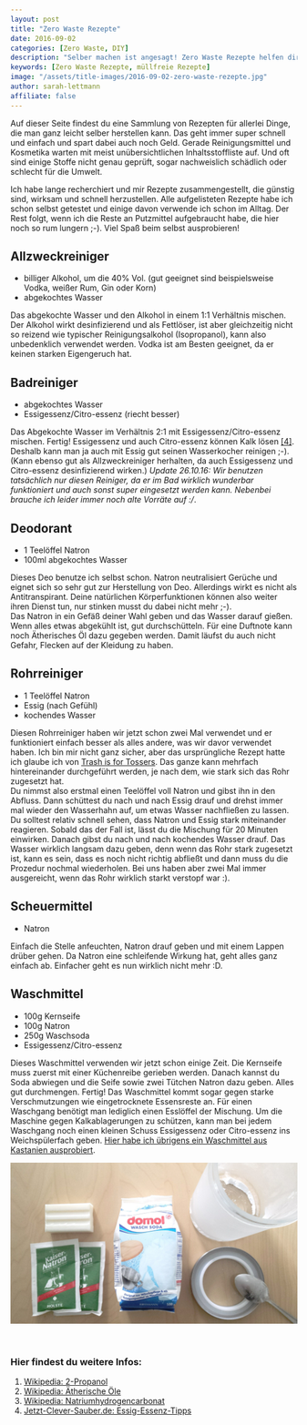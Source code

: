 ```yaml
---
layout: post
title: "Zero Waste Rezepte"
date: 2016-09-02
categories: [Zero Waste, DIY]
description: "Selber machen ist angesagt! Zero Waste Rezepte helfen dir dabei weniger Müll zu produzieren und weniger schädliche Stoffe in die Umwelt zu entlassen."
keywords: [Zero Waste Rezepte, müllfreie Rezepte]
image: "/assets/title-images/2016-09-02-zero-waste-rezepte.jpg"
author: sarah-lettmann
affiliate: false
---
```

Auf dieser Seite findest du eine Sammlung von Rezepten für allerlei Dinge, die man ganz leicht selber herstellen kann. Das geht immer super schnell und einfach und spart dabei auch noch Geld. Gerade Reinigungsmittel und Kosmetika warten mit meist unübersichtlichen Inhaltsstoffliste auf. Und oft sind einige Stoffe nicht genau geprüft, sogar nachweislich schädlich oder schlecht für die Umwelt.

Ich habe lange recherchiert und mir Rezepte zusammengestellt, die günstig sind, wirksam und schnell herzustellen. Alle aufgelisteten Rezepte habe ich schon selbst getestet und einige davon verwende ich schon im Alltag. Der Rest folgt, wenn ich die Reste an Putzmittel aufgebraucht habe, die hier noch so rum lungern ;-). Viel Spaß beim selbst ausprobieren!

## Allzweckreiniger
  * billiger Alkohol, um die 40% Vol. (gut geeignet sind beispielsweise Vodka, weißer Rum, Gin oder Korn)
  * abgekochtes Wasser

Das abgekochte Wasser und den Alkohol in einem 1:1 Verhältnis mischen. Der Alkohol wirkt desinfizierend und als Fettlöser, ist aber gleichzeitig nicht so reizend wie typischer Reinigungsalkohol (Isopropanol), kann also unbedenklich verwendet werden. Vodka ist am Besten geeignet, da er keinen starken Eigengeruch hat.

## Badreiniger
  * abgekochtes Wasser
  * Essigessenz/Citro-essenz (riecht besser)

Das Abgekochte Wasser im Verhältnis 2:1 mit Essigessenz/Citro-essenz mischen. Fertig! Essigessenz und auch Citro-essenz können Kalk lösen [[4]](#quellen). Deshalb kann man ja auch mit Essig gut seinen Wasserkocher reinigen ;-). (Kann ebenso gut als Allzweckreiniger herhalten, da auch Essigessenz und Citro-essenz desinfizierend wirken.) *Update 26.10.16: Wir benutzen tatsächlich nur diesen Reiniger, da er im Bad wirklich wunderbar funktioniert und auch sonst super eingesetzt werden kann. Nebenbei brauche ich leider immer noch alte Vorräte auf :/*.

## Deodorant
  * 1 Teelöffel Natron
  * 100ml abgekochtes Wasser

Dieses Deo benutze ich selbst schon. Natron neutralisiert Gerüche und eignet sich so sehr gut zur Herstellung von Deo. Allerdings wirkt es nicht als Antitranspirant. Deine natürlichen Körperfunktionen können also weiter ihren Dienst tun, nur stinken musst du dabei nicht mehr ;-).  
Das Natron in ein Gefäß deiner Wahl geben und das Wasser darauf gießen. Wenn alles etwas abgekühlt ist, gut durchschütteln. Für eine Duftnote kann noch Ätherisches Öl dazu gegeben werden. Damit läufst du auch nicht Gefahr, Flecken auf der Kleidung zu haben.

## Rohrreiniger
  * 1 Teelöffel Natron
  * Essig (nach Gefühl)
  * kochendes Wasser

Diesen Rohrreiniger haben wir jetzt schon zwei Mal verwendet und er funktioniert einfach besser als alles andere, was wir davor verwendet haben. Ich bin mir nicht ganz sicher, aber das ursprüngliche Rezept hatte ich glaube ich von <a href="http://www.trashisfortossers.com/" target="_blank" rel="noopener">Trash is for Tossers</a>. Das ganze kann mehrfach hintereinander durchgeführt werden, je nach dem, wie stark sich das Rohr zugesetzt hat.  
Du nimmst also erstmal einen Teelöffel voll Natron und gibst ihn in den Abfluss. Dann schüttest du nach und nach Essig drauf und drehst immer mal wieder den Wasserhahn auf, um etwas Wasser nachfließen zu lassen. Du solltest relativ schnell sehen, dass Natron und Essig stark miteinander reagieren. Sobald das der Fall ist, lässt du die Mischung für 20 Minuten einwirken. Danach gibst du nach und nach kochendes Wasser drauf. Das Wasser wirklich langsam dazu geben, denn wenn das Rohr stark zugesetzt ist, kann es sein, dass es noch nicht richtig abfließt und dann muss du die Prozedur nochmal wiederholen. Bei uns haben aber zwei Mal immer ausgereicht, wenn das Rohr wirklich starkt verstopf war :).

## Scheuermittel
  * Natron

Einfach die Stelle anfeuchten, Natron drauf geben und mit einem Lappen drüber gehen. Da Natron eine schleifende Wirkung hat, geht alles ganz einfach ab. Einfacher geht es nun wirklich nicht mehr :D.

## Waschmittel
  * 100g Kernseife
  * 100g Natron
  * 250g Waschsoda
  * Essigessenz/Citro-essenz

Dieses Waschmittel verwenden wir jetzt schon einige Zeit. Die Kernseife muss zuerst mit einer Küchenreibe gerieben werden. Danach kannst du Soda abwiegen und die Seife sowie zwei Tütchen Natron dazu geben. Alles gut durchmengen. Fertig! Das Waschmittel kommt sogar gegen starke Verschmutzungen wie eingetrocknete Essensreste an. Für einen Waschgang benötigt man lediglich einen Esslöffel der Mischung. Um die Maschine gegen Kalkablagerungen zu schützen, kann man bei jedem Waschgang noch einen kleinen Schuss Essigessenz oder Citro-essenz ins Weichspülerfach geben. [Hier habe ich übrigens ein Waschmittel aus Kastanien ausprobiert](http://minimalwaste.de/zero-waste-superlativ-waschmittel-aus-kastanien).

![Ein Akkuladegerät](/assets/inpost-images/2016-09-02-selbst-gemachtes-waschmittel.jpg "© {{ site.title }}")

&nbsp;

### Hier findest du weitere Infos:
  <ol>
    <li>
      <a href="https://de.wikipedia.org/wiki/2-Propanol#Chemische_Eigenschaften_.28Sicherheit.29" target="_blank" rel="noopener">Wikipedia: 2-Propanol</a>
    </li>
    <li>
      <a href="https://de.wikipedia.org/wiki/%C3%84therische_%C3%96le#Verwendung" target="_blank" rel="noopener">Wikipedia: Ätherische Öle</a>
    </li>
    <li>
      <a href="https://de.wikipedia.org/wiki/Natriumhydrogencarbonat" target="_blank" rel="noopener">Wikipedia: Natriumhydrogencarbonat</a>
    </li>
    <li>
      <a href="http://www.jetzt-clever-sauber.de/wp-content/uploads/2016/10/Essig-Essenz-Tipps.pdf" target="_blank" rel="noopener">Jetzt-Clever-Sauber.de: Essig-Essenz-Tipps</a>
    </li>
  </ol>
